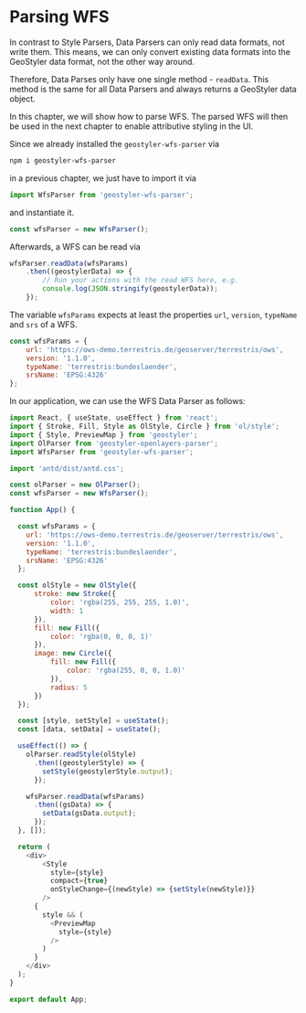 
# Parsing WFS

In contrast to Style Parsers, Data Parsers can only read data formats, not write them. This means, we can only
convert existing data formats into the GeoStyler data format, not the other way around.

Therefore, Data Parses only have one single method - `readData`. This method is the same for all Data Parsers and
always returns a GeoStyler data object.

In this chapter, we will show how to parse WFS. The parsed WFS will then be used in the next chapter to enable
attributive styling in the UI.

Since we already installed the `geostyler-wfs-parser` via

```bash
npm i geostyler-wfs-parser
```

in a previous chapter, we just have to import it via

```js
import WfsParser from 'geostyler-wfs-parser';
```

and instantiate it.

```js
const wfsParser = new WfsParser();
```

Afterwards, a WFS can be read via

```js
wfsParser.readData(wfsParams)
    .then((geostylerData) => {
        // Run your actions with the read WFS here, e.g.
        console.log(JSON.stringify(geostylerData));
    });
```

The variable `wfsParams` expects at least the properties `url`, `version`, `typeName` and `srs` of a WFS.

```js
const wfsParams = {
    url: 'https://ows-demo.terrestris.de/geoserver/terrestris/ows',
    version: '1.1.0',
    typeName: 'terrestris:bundeslaender',
    srsName: 'EPSG:4326'
};
```

In our application, we can use the WFS Data Parser as follows:

```js
import React, { useState, useEffect } from 'react';
import { Stroke, Fill, Style as OlStyle, Circle } from 'ol/style';
import { Style, PreviewMap } from 'geostyler';
import OlParser from 'geostyler-openlayers-parser';
import WfsParser from 'geostyler-wfs-parser';

import 'antd/dist/antd.css';

const olParser = new OlParser();
const wfsParser = new WfsParser();

function App() {

  const wfsParams = {
    url: 'https://ows-demo.terrestris.de/geoserver/terrestris/ows',
    version: '1.1.0',
    typeName: 'terrestris:bundeslaender',
    srsName: 'EPSG:4326'
  };

  const olStyle = new OlStyle({
      stroke: new Stroke({
          color: 'rgba(255, 255, 255, 1.0)',
          width: 1
      }),
      fill: new Fill({
          color: 'rgba(0, 0, 0, 1)'
      }),
      image: new Circle({
          fill: new Fill({
              color: 'rgba(255, 0, 0, 1.0)'
          }),
          radius: 5
      })
  });

  const [style, setStyle] = useState();
  const [data, setData] = useState();

  useEffect(() => {
    olParser.readStyle(olStyle)
      .then((geostylerStyle) => {
        setStyle(geostylerStyle.output);
      });

    wfsParser.readData(wfsParams)
      .then((gsData) => {
        setData(gsData.output);
      });
  }, []);

  return (
    <div>
        <Style
          style={style}
          compact={true}
          onStyleChange={(newStyle) => {setStyle(newStyle)}}
        />
      {
        style && (
          <PreviewMap
            style={style}
          />
        )
      }
    </div>
  );
}

export default App;
```
